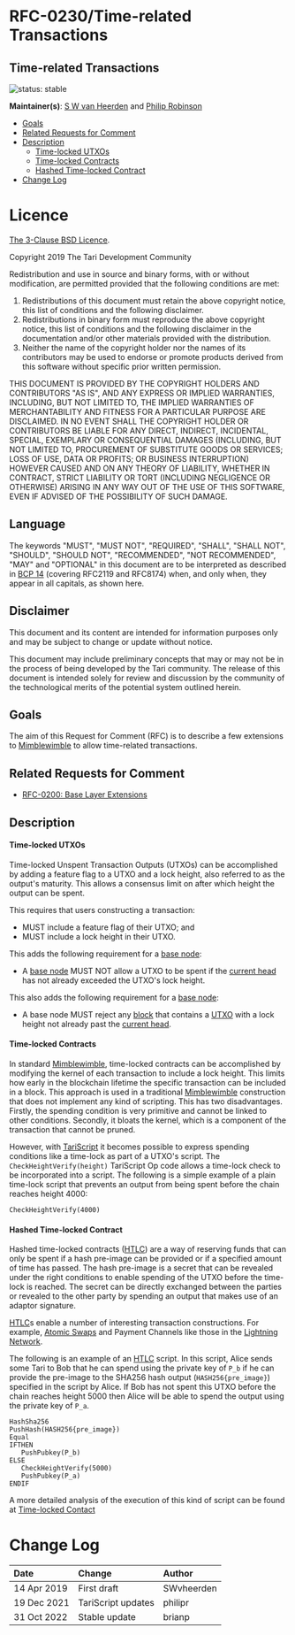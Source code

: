 # RFC-0230/Time-related Transactions

## Time-related Transactions

![status: stable](theme/images/status-stable.svg)

**Maintainer(s)**: [S W van Heerden](https://github.com/SWvheerden) and [Philip Robinson](https://github.com/philipr-za)

<!-- TOC -->
  * [Goals](#goals)
  * [Related Requests for Comment](#related-requests-for-comment)
  * [Description](#description)
      * [Time-locked UTXOs](#time-locked-utxos)
      * [Time-locked Contracts](#time-locked-contracts)
      * [Hashed Time-locked Contract](#hashed-time-locked-contract)
* [Change Log](#change-log)
<!-- TOC -->

# Licence

[The 3-Clause BSD Licence](https://opensource.org/licenses/BSD-3-Clause).

Copyright 2019 The Tari Development Community

Redistribution and use in source and binary forms, with or without modification, are permitted provided that the
following conditions are met:

1. Redistributions of this document must retain the above copyright notice, this list of conditions and the following
   disclaimer.
2. Redistributions in binary form must reproduce the above copyright notice, this list of conditions and the following
   disclaimer in the documentation and/or other materials provided with the distribution.
3. Neither the name of the copyright holder nor the names of its contributors may be used to endorse or promote products
   derived from this software without specific prior written permission.

THIS DOCUMENT IS PROVIDED BY THE COPYRIGHT HOLDERS AND CONTRIBUTORS "AS IS", AND ANY EXPRESS OR IMPLIED WARRANTIES,
INCLUDING, BUT NOT LIMITED TO, THE IMPLIED WARRANTIES OF MERCHANTABILITY AND FITNESS FOR A PARTICULAR PURPOSE ARE
DISCLAIMED. IN NO EVENT SHALL THE COPYRIGHT HOLDER OR CONTRIBUTORS BE LIABLE FOR ANY DIRECT, INDIRECT, INCIDENTAL,
SPECIAL, EXEMPLARY OR CONSEQUENTIAL DAMAGES (INCLUDING, BUT NOT LIMITED TO, PROCUREMENT OF SUBSTITUTE GOODS OR
SERVICES; LOSS OF USE, DATA OR PROFITS; OR BUSINESS INTERRUPTION) HOWEVER CAUSED AND ON ANY THEORY OF LIABILITY,
WHETHER IN CONTRACT, STRICT LIABILITY OR TORT (INCLUDING NEGLIGENCE OR OTHERWISE) ARISING IN ANY WAY OUT OF THE USE OF
THIS SOFTWARE, EVEN IF ADVISED OF THE POSSIBILITY OF SUCH DAMAGE.

## Language

The keywords "MUST", "MUST NOT", "REQUIRED", "SHALL", "SHALL NOT", "SHOULD", "SHOULD NOT", "RECOMMENDED", 
"NOT RECOMMENDED", "MAY" and "OPTIONAL" in this document are to be interpreted as described in 
[BCP 14](https://tools.ietf.org/html/bcp14) (covering RFC2119 and RFC8174) when, and only when, they appear in all capitals, as 
shown here.

## Disclaimer

This document and its content are intended for information purposes only and may be subject to change or update
without notice.

This document may include preliminary concepts that may or may not be in the process of being developed by the Tari
community. The release of this document is intended solely for review and discussion by the community of the
technological merits of the potential system outlined herein.

## Goals

The aim of this Request for Comment (RFC) is to describe a few extensions to [Mimblewimble] to allow time-related transactions.

## Related Requests for Comment

* [RFC-0200: Base Layer Extensions](BaseLayerExtensions.md)

## Description

#### Time-locked UTXOs
Time-locked Unspent Transaction Outputs (UTXOs) can be accomplished by adding a feature flag to a UTXO and a lock height, 
also referred to as the output's maturity. This allows a consensus limit on after which height the output can be 
spent.

This requires that users constructing a transaction:

- MUST include a feature flag of their UTXO; and
- MUST include a lock height in their UTXO.

This adds the following requirement for a [base node]:
- A [base node] MUST NOT allow a UTXO to be spent if the [current head] has not already exceeded the UTXO's lock height.

This also adds the following requirement for a [base node]:
- A base node MUST reject any [block] that contains a [UTXO] with a lock height not already past the [current head].

#### Time-locked Contracts
In standard [Mimblewimble], time-locked contracts can be accomplished by modifying the kernel of each transaction to 
include a lock height. This limits how early in the blockchain lifetime the specific transaction can be included in a 
block. This approach is used in a traditional [Mimblewimble] construction that does not implement any kind of scripting.
This has two disadvantages. Firstly, the spending condition is very primitive and cannot be linked to other conditions.
Secondly, it bloats the kernel, which is a component of the transaction that cannot be pruned.

However, with [TariScript] it becomes possible to express spending conditions like a time-lock as part of a UTXO's script.
The `CheckHeightVerify(height)` TariScript Op code allows a time-lock check to be incorporated into a script. The following is a simple
example of a plain time-lock script that prevents an output from being spent before the chain reaches height 4000:

```text
CheckHeightVerify(4000)
```

#### Hashed Time-locked Contract
Hashed time-locked contracts ([HTLC]) are a way of reserving funds that can only be spent if a hash pre-image can be provided or
if a specified amount of time has passed. The hash pre-image is a secret that can be revealed under the right conditions
to enable spending of the UTXO before the time-lock is reached. The secret can be directly exchanged between the parties or
revealed to the other party by spending an output that makes use of an adaptor signature.

[HTLC]s enable a number of interesting transaction constructions. For example, [Atomic Swaps](https://tlu.tarilabs.com/protocols/atomic-swaps/AtomicSwaps.html)
and Payment Channels like those in the [Lightning Network](https://tlu.tarilabs.com/protocols/lightning-network-for-dummies).

The following is an example of an [HTLC] script. In this script, Alice sends some Tari to Bob that he can spend using the 
private key of `P_b` if he can provide the pre-image to the SHA256 hash output (`HASH256{pre_image}`) specified in the script
by Alice. If Bob has not spent this UTXO before the chain reaches height 5000 then Alice will be able to spend the output
using the private key of `P_a`.

```text
HashSha256
PushHash(HASH256{pre_image})
Equal
IFTHEN
   PushPubkey(P_b)
ELSE
   CheckHeightVerify(5000)
   PushPubkey(P_a)
ENDIF
```

A more detailed analysis of the execution of this kind of script can be found at [Time-locked Contact](RFC-0202_TariScriptOpcodes.md#time-locked-contract)

# Change Log

| Date        | Change             | Author     |
|:------------|:-------------------|:-----------|
| 14 Apr 2019 | First draft        | SWvheerden |
| 19 Dec 2021 | TariScript updates | philipr    |
| 31 Oct 2022 | Stable update      | brianp     |

[HTLC]: Glossary.md#hashed-time-locked-contract
[Mempool]: Glossary.md#mempool
[Mimblewimble]: Glossary.md#mimblewimble
[Base Node]: Glossary.md#base-node
[Block]: Glossary.md#block
[current head]: Glossary.md#current-head
[UTXO]: Glossary.md#unspent-transaction-outputs
[Multisig]: Glossary.md#multisig
[Transaction]: Glossary.md#transaction
[TariScript]: RFC-0201_TariScript.md


